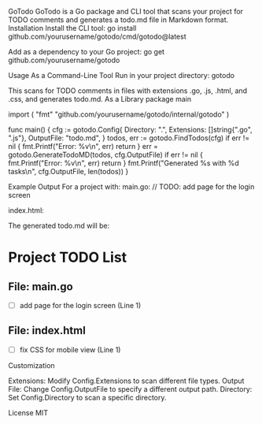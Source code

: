 GoTodo
GoTodo is a Go package and CLI tool that scans your project for TODO comments and generates a todo.md file in Markdown format.
Installation
Install the CLI tool:
go install github.com/yourusername/gotodo/cmd/gotodo@latest

Add as a dependency to your Go project:
go get github.com/yourusername/gotodo

Usage
As a Command-Line Tool
Run in your project directory:
gotodo

This scans for TODO comments in files with extensions .go, .js, .html, and .css, and generates todo.md.
As a Library
package main

import (
"fmt"
"github.com/yourusername/gotodo/internal/gotodo"
)

func main() {
cfg := gotodo.Config{
Directory: ".",
Extensions: []string{".go", ".js"},
OutputFile: "todo.md",
}
todos, err := gotodo.FindTodos(cfg)
if err != nil {
fmt.Printf("Error: %v\n", err)
return
}
err = gotodo.GenerateTodoMD(todos, cfg.OutputFile)
if err != nil {
fmt.Printf("Error: %v\n", err)
return
}
fmt.Printf("Generated %s with %d tasks\n", cfg.OutputFile, len(todos))
}

Example Output
For a project with:
main.go:
// TODO: add page for the login screen

index.html:

<!-- TODO: fix CSS for mobile view -->

The generated todo.md will be:

# Project TODO List

## File: main.go

- [ ] add page for the login screen (Line 1)

## File: index.html

- [ ] fix CSS for mobile view (Line 1)

Customization

Extensions: Modify Config.Extensions to scan different file types.
Output File: Change Config.OutputFile to specify a different output path.
Directory: Set Config.Directory to scan a specific directory.

License
MIT
